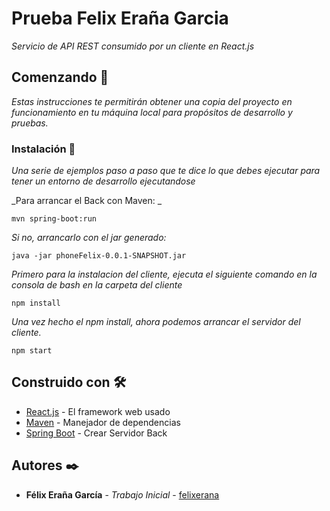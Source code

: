 # Prueba Felix Eraña Garcia

_Servicio de API REST consumido por un cliente en React.js_

## Comenzando 🚀

_Estas instrucciones te permitirán obtener una copia del proyecto en funcionamiento en tu máquina local para propósitos de desarrollo y pruebas._


### Instalación 🔧

_Una serie de ejemplos paso a paso que te dice lo que debes ejecutar para tener un entorno de desarrollo ejecutandose_

_Para arrancar el Back con Maven: _
```
mvn spring-boot:run
```

_Si no, arrancarlo con el jar generado:_
```
java -jar phoneFelix-0.0.1-SNAPSHOT.jar
```
_Primero para la instalacion del cliente, ejecuta el siguiente comando en la consola de bash en la carpeta del cliente_
```
npm install
```

_Una vez hecho el npm install, ahora podemos arrancar el servidor del cliente._

```
npm start
```


## Construido con 🛠️


* [React.js](https://reactjs.org) - El framework web usado
* [Maven](https://maven.apache.org/) - Manejador de dependencias
* [Spring Boot](https://spring.io) - Crear Servidor Back

## Autores ✒️

* **Félix Eraña García** - *Trabajo Inicial* - [felixerana](https://github.com/villanuevand)
 